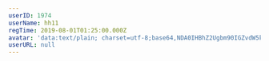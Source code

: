 ```yaml
---
userID: 1974
userName: hh11
regTime: 2019-08-01T01:25:00.000Z
avatar: 'data:text/plain; charset=utf-8;base64,NDA0IHBhZ2Ugbm90IGZvdW5kCg=='
userURL: null
---
```



